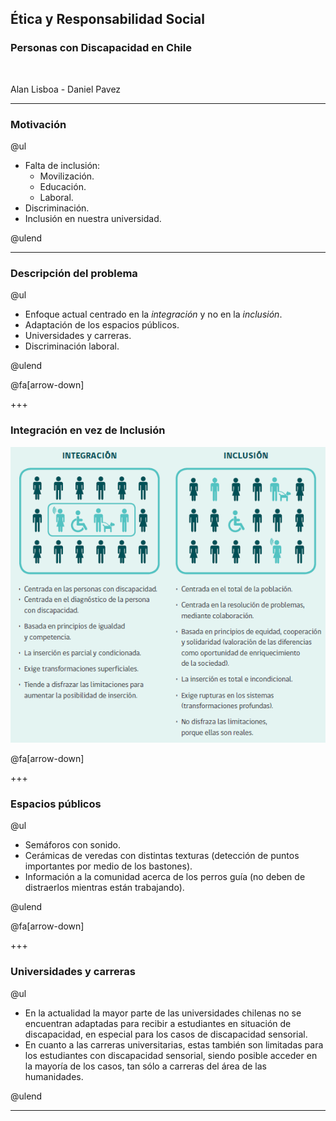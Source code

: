 ## Ética y Responsabilidad Social
### Personas con Discapacidad en Chile

<br>

Alan Lisboa - Daniel Pavez

---
### Motivación

@ul

- Falta de inclusión:
  - Movilización.
  - Educación.
  - Laboral.
- Discriminación.
- Inclusión en nuestra universidad.


@ulend

---
### Descripción del problema

@ul

- Enfoque actual centrado en la *integración* y no en la *inclusión*.
- Adaptación de los espacios públicos.
- Universidades y carreras.
- Discriminación laboral.

@ulend

@fa[arrow-down]

+++
### Integración en vez de Inclusión

![Estudio Nacional de la Discapacidad 2015 - Figura 2 (http://www.senadis.gob.cl/descarga/i/3959)](assets/img/integracion-inclusion.png)

@fa[arrow-down]

+++
### Espacios públicos

@ul

- Semáforos con sonido.
- Cerámicas de veredas con distintas texturas (detección de puntos importantes por medio de los bastones).
- Información a la comunidad acerca de los perros guía (no deben de distraerlos mientras están trabajando).

@ulend

@fa[arrow-down]

+++
### Universidades y carreras

@ul

- En la actualidad la mayor parte de las universidades chilenas no se encuentran adaptadas para recibir a estudiantes en situación de discapacidad, en especial para los casos de discapacidad sensorial.
- En cuanto a las carreras universitarias, estas también son limitadas para los estudiantes con discapacidad sensorial, siendo posible acceder en la mayoría de los casos, tan sólo a carreras del área de las humanidades.

@ulend

---
